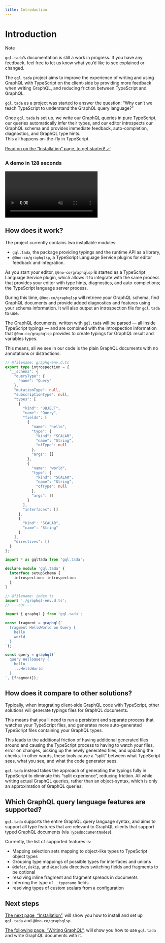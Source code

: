 ```yaml
---
title: Introduction
---
```


# Introduction

> [!NOTE]
>
> `gql.tada`’s documentation is still a work in progress.
> If you have any feedback, feel free to let us know what you’d like to see explained or changed.

The `gql.tada` project aims to improve the experience of writing and using GraphQL
with TypeScript on the client-side by providing more feedback when writing GraphQL,
and reducing friction between TypeScript and GraphQL.

`gql.tada` as a project was started to answer the question:
“Why can’t we teach TypeScript to understand the GraphQL query language?”

Once `gql.tada` is set up, we write our GraphQL queries in pure TypeScript,
our queries automatically infer their types, and our editor introspects our
GraphQL schema and provides immediate feedback, auto-completion, diagnostics,
and GraphQL type hints.<br />
This all happens on-the-fly in TypeScript.

[Read on on the “Installation” page, to get started! 🪄](./get-started/installation/)

### A demo in 128 seconds

<video controls autoplay loop muted>
  <source src="https://gql-tada-demo-video.pages.dev/demo.mp4" type="video/mp4" />
</video>

## How does it work?

The project currently contains two installable modules:

- `gql.tada`, the package providing typings and the runtime API as a library,
- `@0no-co/graphqlsp`, a TypeScript Language Service plugins for editor feedback and integration.

As you start your editor, `@0no-co/graphqlsp` is started as a TypeScript Language Service
plugin, which allows it to integrate with the same process that provides your editor
with type hints, diagnostics, and auto-completions; the TypeScript language server
process.

During this time, `@0no-co/graphqlsp` will retrieve your GraphQL schema, find GraphQL
documents and provide added diagnostics and features using your schema information.
It will also output an introspection file for `gql.tada` to use.

The GraphQL documents, written with `gql.tada` will be parsed — all inside TypeScript
typings — and are combined with the introspection information that `@0no-co/graphqlsp`
provides to create typings for GraphQL result and variables types.

This means, all we see in our code is the plain GraphQL documents with no annotations or distractions:

```ts twoslash
// @filename: graphq-env.d.ts
export type introspection = {
  "__schema": {
    "queryType": {
      "name": "Query"
    },
    "mutationType": null,
    "subscriptionType": null,
    "types": [
      {
        "kind": "OBJECT",
        "name": "Query",
        "fields": [
          {
            "name": "hello",
            "type": {
              "kind": "SCALAR",
              "name": "String",
              "ofType": null
            },
            "args": []
          },
          {
            "name": "world",
            "type": {
              "kind": "SCALAR",
              "name": "String",
              "ofType": null
            },
            "args": []
          }
        ],
        "interfaces": []
      },
      {
        "kind": "SCALAR",
        "name": "String"
      }
    ],
    "directives": []
  }
};

import * as gqlTada from 'gql.tada';

declare module 'gql.tada' {
  interface setupSchema {
    introspection: introspection
  }
}

// @filename: index.ts
import './graphql-env.d.ts';
// ---cut---

import { graphql } from 'gql.tada';

const fragment = graphql(`
  fragment HelloWorld on Query {
    hello
    world
  }
`);

const query = graphql(`
  query HelloQuery {
    hello
    ...HelloWorld
  }
`, [fragment]);
```

## How does it compare to other solutions?

Typically, when integrating client-side GraphQL code with TypeScript, other solutions
will generate typings files for GraphQL documents.

This means that you’ll need to run a persistent and separate process that watches your
TypeScript files, and generates more auto-generated TypeScript files containing your
GraphQL types.

This leads to the additional friction of having additional generated files around and
causing the TypeScript process to having to watch your files, error on changes, picking
up the newly generated files, and updating the checks. In other words, these tools cause
a “split” between what TypeScript sees, what you see, and what the code generator sees.

`gql.tada` instead takes the approach of generating the typings fully in TypeScript to
eliminate this “split experience”, reducing friction. All while writing actual GraphQL
queries, rather than an object-syntax, which is only an approximation of GraphQL queries.

## Which GraphQL query language features are supported?

`gql.tada` supports the entire GraphQL query language syntax, and aims to support all
type features that are relevant to GraphQL clients that support typed GraphQL documents
(via `TypedDocumentNode`s).

Currently, the list of supported features is:

- Mapping selection sets mapping to object-like types to TypeScript object types
- Grouping type mappings of possible types for interfaces and unions
- `@defer`, `@skip`, and `@include` directives switching fields and fragments to be optional
- resolving inline fragment and fragment spreads in documents
- inferring the type of `__typename` fields
- resolving types of custom scalars from a configuration

## Next steps

[The next page, “Installation”](./get-started/installation/), will show you how to install and set up `gql.tada` and `@0no-co/graphqlsp`.

[The following page, “Writing GraphQL”](./get-started/writing-graphql/), will show you how to use `gql.tada` and write GraphQL documents with it.

